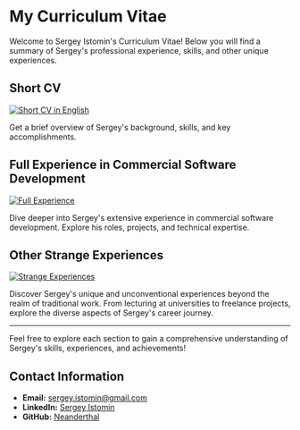 # My Curriculum Vitae

Welcome to Sergey Istomin's Curriculum Vitae! Below you will find a summary of Sergey's professional experience, skills, and other unique experiences.

## Short CV
[![Short CV in English](https://img.shields.io/badge/View-Short%20CV%20in%20English-blue)](https://github.com/Neanderthal/sergey_istomin_cv/blob/main/short_cv_in_english.md)

Get a brief overview of Sergey's background, skills, and key accomplishments.

## Full Experience in Commercial Software Development
[![Full Experience](https://img.shields.io/badge/View-Full%20Experience-green)](https://github.com/Neanderthal/sergey_istomin_cv/blob/main/full_experience_in_commercial_software_dev.md)

Dive deeper into Sergey's extensive experience in commercial software development. Explore his roles, projects, and technical expertise.

## Other Strange Experiences
[![Strange Experiences](https://img.shields.io/badge/View-Strange%20Experiences-purple)](https://github.com/Neanderthal/sergey_istomin_cv/blob/main/other_strange_expirience.md)

Discover Sergey's unique and unconventional experiences beyond the realm of traditional work. From lecturing at universities to freelance projects, explore the diverse aspects of Sergey's career journey.

---

Feel free to explore each section to gain a comprehensive understanding of Sergey's skills, experiences, and achievements!


## Contact Information
- **Email:** sergey.istomin@gmail.com
- **LinkedIn:** [Sergey Istomin](https://www.linkedin.com/in/sergey-istomin/)
- **GitHub:** [Neanderthal](https://github.com/Neanderthal)

